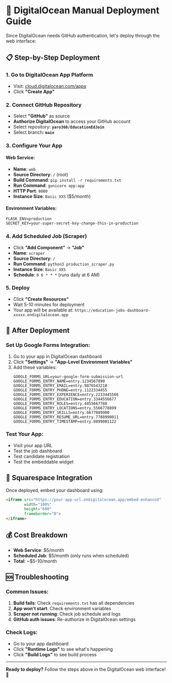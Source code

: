# 🚀 DigitalOcean Manual Deployment Guide

Since DigitalOcean needs GitHub authentication, let's deploy through the web interface:

## 📋 **Step-by-Step Deployment**

### **1. Go to DigitalOcean App Platform**
- Visit: [cloud.digitalocean.com/apps](https://cloud.digitalocean.com/apps)
- Click **"Create App"**

### **2. Connect GitHub Repository**
- Select **"GitHub"** as source
- **Authorize DigitalOcean** to access your GitHub account
- Select repository: **`yaro360/EducationEdJoin`**
- Select branch: **`main`**

### **3. Configure Your App**

#### **Web Service:**
- **Name**: `web`
- **Source Directory**: `/` (root)
- **Build Command**: `pip install -r requirements.txt`
- **Run Command**: `gunicorn app:app`
- **HTTP Port**: `8080`
- **Instance Size**: `Basic XXS` ($5/month)

#### **Environment Variables:**
```
FLASK_ENV=production
SECRET_KEY=your-super-secret-key-change-this-in-production
```

### **4. Add Scheduled Job (Scraper)**
- Click **"Add Component"** → **"Job"**
- **Name**: `scraper`
- **Source Directory**: `/`
- **Run Command**: `python3 production_scraper.py`
- **Instance Size**: `Basic XXS`
- **Schedule**: `0 6 * * *` (runs daily at 6 AM)

### **5. Deploy**
- Click **"Create Resources"**
- Wait 5-10 minutes for deployment
- Your app will be available at: `https://education-jobs-dashboard-xxxxx.ondigitalocean.app`

## 🔧 **After Deployment**

### **Set Up Google Forms Integration:**
1. Go to your app in DigitalOcean dashboard
2. Click **"Settings"** → **"App-Level Environment Variables"**
3. Add these variables:
   ```
   GOOGLE_FORMS_URL=your-google-form-submission-url
   GOOGLE_FORMS_ENTRY_NAME=entry.1234567890
   GOOGLE_FORMS_ENTRY_EMAIL=entry.9876543210
   GOOGLE_FORMS_ENTRY_PHONE=entry.1122334455
   GOOGLE_FORMS_ENTRY_EXPERIENCE=entry.2233445566
   GOOGLE_FORMS_ENTRY_EDUCATION=entry.3344556677
   GOOGLE_FORMS_ENTRY_ROLES=entry.4455667788
   GOOGLE_FORMS_ENTRY_LOCATIONS=entry.5566778899
   GOOGLE_FORMS_ENTRY_SKILLS=entry.6677889900
   GOOGLE_FORMS_ENTRY_RESUME_URL=entry.7788990011
   GOOGLE_FORMS_ENTRY_TIMESTAMP=entry.8899001122
   ```

### **Test Your App:**
- Visit your app URL
- Test the job dashboard
- Test candidate registration
- Test the embeddable widget

## 📱 **Squarespace Integration**

Once deployed, embed your dashboard using:
```html
<iframe src="https://your-app-url.ondigitalocean.app/embed-enhanced" 
        width="100%" 
        height="600" 
        frameborder="0">
</iframe>
```

## 💰 **Cost Breakdown**
- **Web Service**: $5/month
- **Scheduled Job**: $5/month (only runs when scheduled)
- **Total**: ~$5-10/month

## 🆘 **Troubleshooting**

### **Common Issues:**
1. **Build fails**: Check `requirements.txt` has all dependencies
2. **App won't start**: Check environment variables
3. **Scraper not running**: Check job schedule and logs
4. **GitHub auth issues**: Re-authorize in DigitalOcean settings

### **Check Logs:**
- Go to your app dashboard
- Click **"Runtime Logs"** to see what's happening
- Click **"Build Logs"** to see build process

---

**Ready to deploy?** Follow the steps above in the DigitalOcean web interface! 🚀
